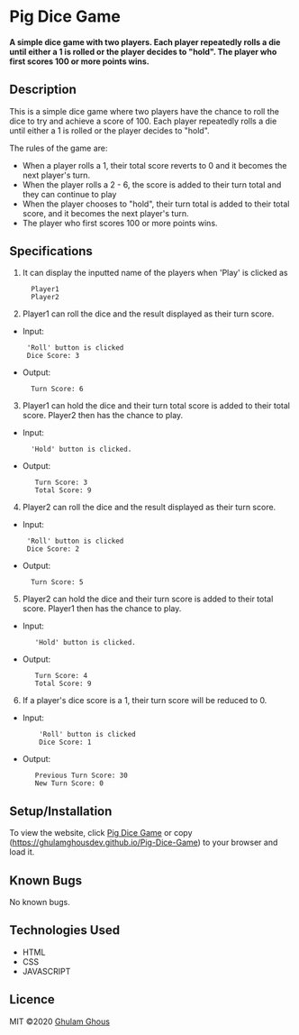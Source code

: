 # Pig Dice Game
#### A simple dice game with two players. Each player repeatedly rolls a die until either a 1 is rolled or the player decides to "hold". The player who first scores 100 or more points wins. 

## Description
This is a simple dice game where two players have the chance to roll the dice to try and achieve a score of 100. Each player repeatedly rolls a die until either a 1 is rolled or the player decides to "hold". 

The rules of the game are:
* When a player rolls a 1, their  total score reverts to 0 and it becomes the next player's turn.
* When the player rolls a 2 - 6, the score is added to their turn total and they can continue to play
* When the player chooses to "hold", their turn total is added to their total score, and it becomes the next player's turn.
* The player who first scores 100 or more points wins.

## Specifications
1. It can display the inputted name of the players when 'Play' is clicked as

         Player1
         Player2
 
 2. Player1 can roll the dice and the result displayed as their turn score.
 * Input:
 
        'Roll' button is clicked
        Dice Score: 3 
 * Output:
  
         Turn Score: 6
  
3. Player1 can hold the dice and their turn total score is added to their total score. Player2 then has the chance to play.
 * Input: 
 
         'Hold' button is clicked.
 * Output:
  
          Turn Score: 3
          Total Score: 9
          
4. Player2 can roll the dice and the result displayed as their turn score.
 * Input:
 
        'Roll' button is clicked
        Dice Score: 2
 * Output:
  
         Turn Score: 5
  
5. Player2 can hold the dice and their turn score is added to their total score. Player1 then has the chance to play.
 * Input: 
  
          'Hold' button is clicked.
 * Output:
  
          Turn Score: 4
          Total Score: 9        
          
6. If a player's dice score is a 1, their turn score will be reduced to 0.
  * Input:
      
            'Roll' button is clicked
            Dice Score: 1
   * Output: 
            
            Previous Turn Score: 30
            New Turn Score: 0
    

          
## Setup/Installation
To view the website, click [Pig Dice Game](https://ghulamghousdev.github.io/Pig-Dice-Game) or copy (https://ghulamghousdev.github.io/Pig-Dice-Game) to your browser and load it.

## Known Bugs
No known bugs.

## Technologies Used
* HTML
* CSS
* JAVASCRIPT

## Licence
MIT &copy;2020 [Ghulam Ghous](https://github.com/ghulamghousdev)
